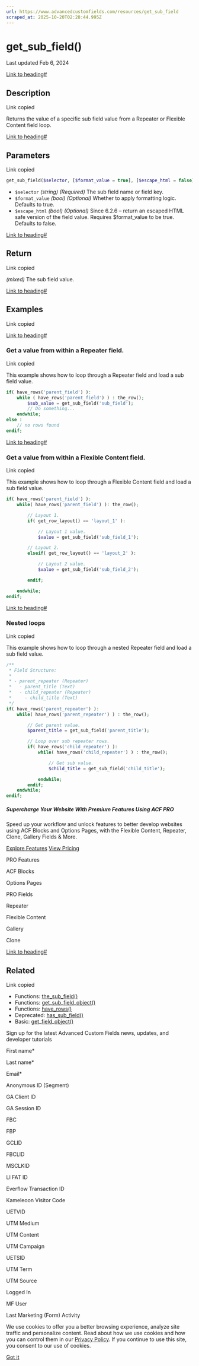 ```yaml
---
url: https://www.advancedcustomfields.com/resources/get_sub_field
scraped_at: 2025-10-20T02:28:44.995Z
---
```


# get\_sub\_field()

Last updated Feb 6, 2024

[Link to heading#](https://www.advancedcustomfields.com/resources/get_sub_field/#description)

## Description

Link copied

Returns the value of a specific sub field value from a Repeater or Flexible Content field loop.

[Link to heading#](https://www.advancedcustomfields.com/resources/get_sub_field/#parameters)

## Parameters

Link copied

```php
get_sub_field($selector, [$format_value = true], [$escape_html = false]);
```

- `$selector` _(string)_ _(Required)_ The sub field name or field key.
- `$format_value` _(bool)_ _(Optional)_ Whether to apply formatting logic. Defaults to true.
- `$escape_html` _(bool)_ _(Optional)_ Since 6.2.6 – return an escaped HTML safe version of the field value. Requires $format\_value to be true. Defaults to false.

[Link to heading#](https://www.advancedcustomfields.com/resources/get_sub_field/#return)

## Return

Link copied

_(mixed)_ The sub field value.

[Link to heading#](https://www.advancedcustomfields.com/resources/get_sub_field/#examples)

## Examples

Link copied

[Link to heading#](https://www.advancedcustomfields.com/resources/get_sub_field/#get-a-value-from-within-a-repeater-field)

### Get a value from within a Repeater field.

Link copied

This example shows how to loop through a Repeater field and load a sub field value.

```php
if( have_rows('parent_field') ):
    while ( have_rows('parent_field') ) : the_row();
        $sub_value = get_sub_field('sub_field');
        // Do something...
    endwhile;
else :
    // no rows found
endif;
```

[Link to heading#](https://www.advancedcustomfields.com/resources/get_sub_field/#get-a-value-from-within-a-flexible-content-field)

### Get a value from within a Flexible Content field.

Link copied

This example shows how to loop through a Flexible Content field and load a sub field value.

```php
if( have_rows('parent_field') ):
    while( have_rows('parent_field') ): the_row();

        // Layout 1.
        if( get_row_layout() == 'layout_1' ):

            // Layout 1 value.
            $value = get_sub_field('sub_field_1');

        // Layout 2.
        elseif( get_row_layout() == 'layout_2' ):

            // Layout 2 value.
            $value = get_sub_field('sub_field_2');

        endif;

    endwhile;
endif;
```

[Link to heading#](https://www.advancedcustomfields.com/resources/get_sub_field/#nested-loops)

### Nested loops

Link copied

This example shows how to loop through a nested Repeater field and load a sub field value.

```php
/**
 * Field Structure:
 *
 * - parent_repeater (Repeater)
 *   - parent_title (Text)
 *   - child_repeater (Repeater)
 *     - child_title (Text)
 */
if( have_rows('parent_repeater') ):
    while( have_rows('parent_repeater') ) : the_row();

        // Get parent value.
        $parent_title = get_sub_field('parent_title');

        // Loop over sub repeater rows.
        if( have_rows('child_repeater') ):
            while( have_rows('child_repeater') ) : the_row();

                // Get sub value.
                $child_title = get_sub_field('child_title');

            endwhile;
        endif;
    endwhile;
endif;
```

##### Supercharge Your Website With Premium Features Using ACF PRO

Speed up your workflow and unlock features to better develop websites using ACF Blocks and Options Pages, with the Flexible Content, Repeater,
Clone, Gallery Fields & More.


[Explore Features](https://www.advancedcustomfields.com/pro/) [View Pricing](https://www.advancedcustomfields.com/pro/#pricing-table/)

PRO Features

ACF Blocks

Options Pages

PRO Fields

Repeater

Flexible Content

Gallery

Clone

[Link to heading#](https://www.advancedcustomfields.com/resources/get_sub_field/#related)

## Related

Link copied

- Functions: [the\_sub\_field()](https://www.advancedcustomfields.com/resources/the_sub_field/)
- Functions: [get\_sub\_field\_object()](https://www.advancedcustomfields.com/resources/get_sub_field_object/)
- Functions: [have\_rows()](https://www.advancedcustomfields.com/resources/have_rows/)
- Deprecated: [has\_sub\_field()](https://www.advancedcustomfields.com/resources/has_sub_field/)
- Basic: [get\_field\_object()](https://www.advancedcustomfields.com/resources/get_field_object/)

Sign up for the latest Advanced Custom Fields news, updates, and developer tutorials

First name\*

Last name\*

Email\*

Anonymous ID (Segment)

GA Client ID

GA Session ID

FBC

FBP

GCLID

FBCLID

MSCLKID

LI FAT ID

Everflow Transaction ID

Kameleoon Visitor Code

UETVID

UTM Medium

UTM Content

UTM Campaign

UETSID

UTM Term

UTM Source

Logged In

MF User

Last Marketing (Form) Activity

We use cookies to offer you a better browsing experience, analyze site traffic and personalize content. Read about how we use cookies and how you can control them in our [Privacy Policy](https://wpengine.com/legal/privacy/). If you continue to use this site, you consent to our use of cookies.

[Got it](https://www.advancedcustomfields.com/resources/get_sub_field/#)